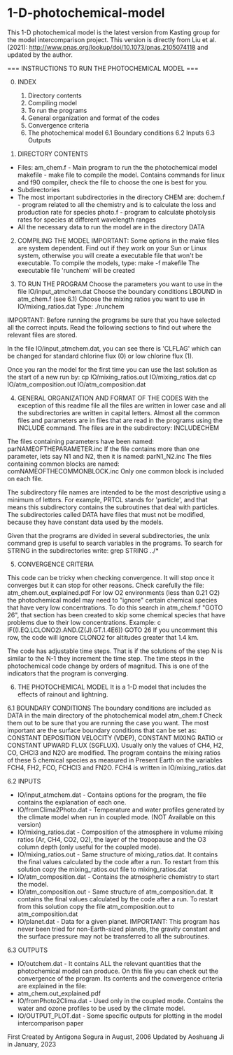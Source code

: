 # 1-D-photochemical-model
This 1-D photochemical model is the latest version from Kasting group for the model intercomparison project.
This version is directly from Liu et al. (2021): http://www.pnas.org/lookup/doi/10.1073/pnas.2105074118 and updated by the author.

=== INSTRUCTIONS TO RUN THE PHOTOCHEMICAL MODEL ===

0. INDEX
    1. Directory contents
    2. Compiling model
    3. To run the programs
    4. General organization and format of the codes
    5. Convergence criteria
    6. The photochemical model
        6.1 Boundary conditions
        6.2 Inputs
        6.3 Outputs


1. DIRECTORY CONTENTS
* Files:
am_chem.f - Main program to run the  the photochemical model
makefile - make file to compile the model. Contains commands for linux and f90 compiler, check the file to choose the one is best for you.
* Subdirectories
* The most important subdirectories in the directory CHEM are:
dochem.f - program related to all the chemistry and is to calculate the loss and production rate for species
photo.f - program to calculate photolysis rates for species at different wavelength ranges
* All the necessary data to run the model are in the directory DATA

2. COMPILING THE MODEL
IMPORTANT: Some options in the make files are system dependent. Find
out if they work on your Sun  or Linux system, otherwise you will create a executable file that won't be
executable.
To compile the models, type:
make -f makefile
The executable file 'runchem' will be created

3. TO RUN THE PROGRAM
Choose the parameters you want to use in the file IO/input_atmchem.dat
Choose the boundary conditions LBOUND in atm_chem.f (see 6.1)
Choose the mixing ratios you want to use in IO/mixing_ratios.dat
Type: ./runchem

IMPORTANT: Before running the programs be sure that you have selected all the correct inputs.
Read the following sections to find out where the relevant files are stored.

In the file IO/input_atmchem.dat, you can see there is 'CLFLAG' which can be changed for standard chlorine flux (0) or low chlorine flux (1).

Once you ran the model for the first time you can use the last solution as the start of a new run by:
cp IO/mixing_ratios.out IO/mixing_ratios.dat
cp IO/atm_composition.out IO/atm_composition.dat

4. GENERAL ORGANIZATION AND FORMAT OF THE CODES
With the exception of this readme file all the files are written in lower case and all the
subdirectories are written in capital letters.
Almost all the common files and parameters are in files that are read in the programs using the
INCLUDE command. The files are in the subdirectory: INCLUDECHEM

The files containing parameters have been named: parNAMEOFTHEPARAMETER.inc
If the file contains more than one parameter, lets say N1 and N2, then it is named: parN1_N2.inc
The files containing common blocks are named: comNAMEOFTHECOMMONBLOCK.inc
Only one common block is included on each file.

The subdirectory file names are intended to be the most descriptive using a minimum of
letters. For example, PRTCL stands for 'particle', and that means this subdirectory contains the
subroutines that deal with particles.
The subdirectories called DATA have files that must not be modified, because they have constant
data used by the models.

Given that the programs are divided in several subdirectories, the unix command grep is useful
to search variables in the programs.
To search for STRING in the subdirectories write:
grep STRING ../*

5. CONVERGENCE CRITERIA

This code can be tricky when checking convergence. It will stop once it
converges but it can stop for other reasons. Check carefully the file:
atm_chem.out_explained.pdf
For low O2 environments (less than 0.21 O2) the photochemical model may need
to "ignore" certain chemical species that have very low concentrations. To do
this search in atm_chem.f "GOTO 26", that section has been created to skip
some chemical species that have problems due to their low
concentrations. Example:
c       IF((I.EQ.LCLONO2).AND.(Z(J).GT.1.4E6)) GOTO 26
If you uncomment this row, the code will ignore CLONO2 for altitudes greater
that 1.4 km.

The code has adjustable time steps. That is if the solutions of the step N is similar to
the N-1 they increment the time step. The time steps in the photochemical code change by orders
of magnitud. This is one of the indicators that the program is converging.

6. THE PHOTOCHEMICAL MODEL
It is a 1-D model that includes the effects of  rainout and lightning.

6.1 BOUNDARY CONDITIONS
The boundary conditions are included as DATA in the main directory of the photochemical model
atm_chem.f
Check them out to be sure that you are running the case you want.
The most important are the surface boundary conditions that can be set
as: CONSTANT DEPOSITION VELOCITY (VDEP), CONSTANT MIXING RATIO or CONSTANT
UPWARD FLUX (SGFLUX). Usually only the values of CH4, H2, CO, CHCl3 and N2O
are modified. The program contains the mixing ratios of these 5 chemical
species as measured in Present Earth on the variables FCH4, FH2, FCO, FCHCl3
and FN2O. FCH4 is written in IO/mixing_ratios.dat

6.2 INPUTS
* IO/input_atmchem.dat - Contains options for the program, the file contains
the explanation of each one. 
* IO/fromClima2Photo.dat - Temperature and water profiles generated by the climate model
when run in coupled mode. (NOT Available on this version)
* IO/mixing_ratios.dat - Composition of the atmosphere in volume mixing ratios (Ar, CH4,
CO2, O2), the layer of the tropopause and the O3 column depth (only useful for the coupled
mode).
* IO/mixing_ratios.out - Same structure of mixing_ratios.dat. It contains the final values calculated by the code after a run.
To restart from this solution copy the mixing_ratios.out file to mixing_ratios.dat
* IO/atm_composition.dat -  Contains the atmospheric chemistry to start the
model.
* IO/atm_composition.out - Same structure of atm_composition.dat. 
It contains the final values calculated by the code after a run.
To restart from this solution copy the file atm_composition.out to atm_composition.dat
* IO/planet.dat - Data for a given planet. IMPORTANT: This program has never
been tried for non-Earth-sized planets, the gravity constant and the surface pressure may not
be transferred to all the subroutines.

6.3 OUTPUTS
* IO/outchem.dat - It contains ALL the relevant quantities that the photochemical model
can produce. On this file you can check out the convergence of the program.
Its contents and the convergence criteria are explained in the file:
* atm_chem.out_explained.pdf
* IO/fromPhoto2Clima.dat - Used only in the coupled mode. Contains the water and ozone
profiles to be used by the climate model.
* IO/OUTPUT_PLOT.dat - Some specific outputs for plotting in the model intercomparison paper

First Created by Antigona Segura in August, 2006
Updated by Aoshuang Ji in January, 2023

